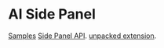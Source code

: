 # AI Side Panel

[Samples](https://github.com/GoogleChrome/chrome-extensions-samples)
[Side Panel API](https://developer.chrome.com/docs/extensions/reference/sidePanel/).
[unpacked extension](https://developer.chrome.com/docs/extensions/mv3/getstarted/development-basics/#load-unpacked).

